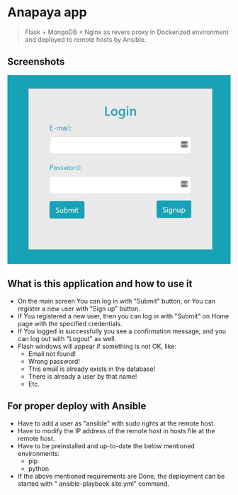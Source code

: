 # Anapaya app
> Flask + MongoDB + Nginx as revers proxy in Dockerized environment and deployed to remote hosts by Ansible.

## Screenshots
![App Screenshot](./img/anapayapp.JPG)

## What is this application and how to use it
* On the main screen You can log in with "Submit" button, or You can register a new user  with "Sign up" button.
* If You registered a new user, then you can log in with "Submit" on Home page with the specified credentials.
* If You logged in successfully you see a confirmation message, and you can log out with "Logout" as well.
* Flash windows will appear if something is not OK, like:
    - Email not found!
    - Wrong password!
    - This email is already exists in the database!
    - There is already a user by that name!
    - Etc.


## For proper deploy with Ansible
* Have to add a user as "ansible" with sudo rights at the remote host.
* Have to modify the IP address of the remote host in hosts file at the remote host.
* Have to be preinstalled and up-to-date the below mentioned environments:
    - pip
    - python
* If the above mentioned requirements are Done, the deployment can be started with " ansible-playbook site.yml" command.
